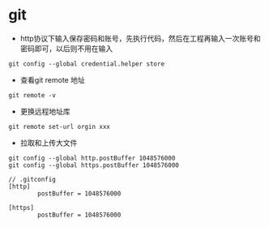 # git

* http协议下输入保存密码和账号，先执行代码，然后在工程再输入一次账号和密码即可，以后则不用在输入
```shell
git config --global credential.helper store
```

* 查看git remote 地址
```shell
git remote -v
```

* 更换远程地址库
```shell
git remote set-url orgin xxx
```

* 拉取和上传大文件
```shell
git config --global http.postBuffer 1048576000
git config --global https.postBuffer 1048576000

// .gitconfig
[http]
        postBuffer = 1048576000

[https]
        postBuffer = 1048576000
```


